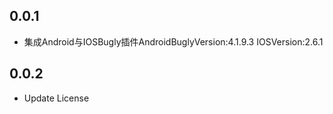 ## 0.0.1

* 集成Android与IOSBugly插件AndroidBuglyVersion:4.1.9.3  IOSVersion:2.6.1

## 0.0.2
* Update License